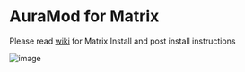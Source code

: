
# AuraMod for Matrix

Please read [wiki](https://github.com/SerpentDrago/skin.serenflix/wiki) for Matrix Install  and post install instructions 

![image](https://user-images.githubusercontent.com/21133858/119548063-d2253d80-bd63-11eb-8db7-a1d6062788b2.png)
